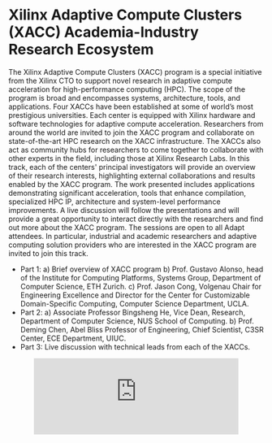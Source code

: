 # Xilinx Adaptive Compute Clusters (XACC) Academia-Industry Research Ecosystem
The Xilinx Adaptive Compute Clusters (XACC) program is a special initiative from the Xilinx CTO to support novel research in adaptive compute acceleration for high-performance computing (HPC). The scope of the program is broad and encompasses systems, architecture, tools, and applications. Four XACCs have been established at some of world’s most prestigious universities. Each center is equipped with Xilinx hardware and software technologies for adaptive compute acceleration. Researchers from around the world are invited to join the XACC program and collaborate on state-of-the-art HPC research on the XACC infrastructure. The XACCs also act as community hubs for researchers to come together to collaborate with other experts in the field, including those at Xilinx Research Labs. 
In this track, each of the centers' principal investigators will provide an overview of their research interests, highlighting external collaborations and results enabled by the XACC program. The work presented includes applications demonstrating significant acceleration, tools that enhance compilation, specialized HPC IP, architecture and system-level performance improvements. A live discussion will follow the presentations and will provide a great opportunity to interact directly with the researchers and find out more about the XACC program. The sessions are open to all Adapt attendees. In particular, industrial and academic researchers and adaptive computing solution providers who are interested in the XACC program are invited to join this track. 
- Part 1: a) Brief overview of XACC program b) Prof. Gustavo Alonso, head of the Institute for Computing Platforms, Systems Group, Department of Computer Science, ETH Zurich. c) Prof. Jason Cong, Volgenau Chair for Engineering Excellence and Director for the Center for Customizable Domain-Specific Computing, Computer Science Department, UCLA.  
- Part 2: a) Associate Professor Bingsheng He, Vice Dean, Research, Department of Computer Science, NUS School of Computing.  b) Prof. Deming Chen, Abel Bliss Professor of Engineering, Chief Scientist, C3SR Center, ECE Department, UIUC.  
- Part 3: Live discussion with technical leads from each of the XACCs.

<section style="text-align:center"><iframe class="you-container2" style="text-align:center; border: 0px; background:transparent" src="https://www.youtube.com/embed/ousTRtD4m2Q" title="YouTube video player" frameborder="0" width="80%" height="auto" allow="accelerometer; autoplay; clipboard-write; encrypted-media; gyroscope; picture-in-picture" allowfullscreen="">
	</iframe></section>